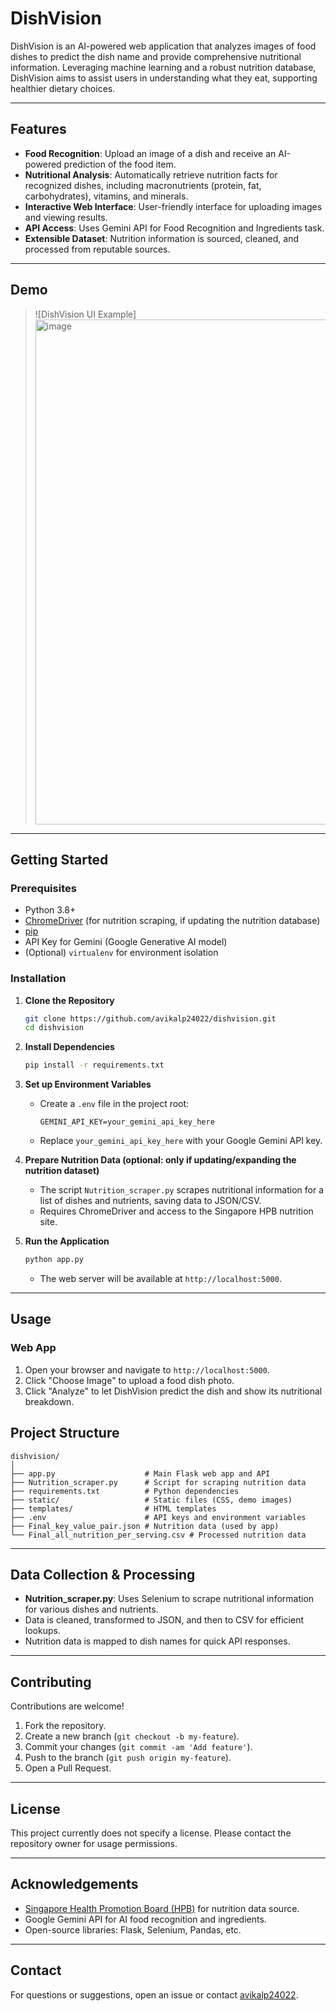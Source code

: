 # DishVision

DishVision is an AI-powered web application that analyzes images of food dishes to predict the dish name and provide comprehensive nutritional information. Leveraging machine learning and a robust nutrition database, DishVision aims to assist users in understanding what they eat, supporting healthier dietary choices.

---

## Features

- **Food Recognition**: Upload an image of a dish and receive an AI-powered prediction of the food item.
- **Nutritional Analysis**: Automatically retrieve nutrition facts for recognized dishes, including macronutrients (protein, fat, carbohydrates), vitamins, and minerals.
- **Interactive Web Interface**: User-friendly interface for uploading images and viewing results.
- **API Access**: Uses Gemini API for Food Recognition and Ingredients task.
- **Extensible Dataset**: Nutrition information is sourced, cleaned, and processed from reputable sources.

---

## Demo

> ![DishVision UI Example]
> <img width="1599" height="808" alt="image" src="https://github.com/user-attachments/assets/f7da27ba-4846-4781-b1bc-4c61f35c8d80" />

---

## Getting Started

### Prerequisites

- Python 3.8+
- [ChromeDriver](https://sites.google.com/a/chromium.org/chromedriver/) (for nutrition scraping, if updating the nutrition database)
- [pip](https://pip.pypa.io/en/stable/)
- API Key for Gemini (Google Generative AI model)  
- (Optional) `virtualenv` for environment isolation

### Installation

1. **Clone the Repository**
    ```bash
    git clone https://github.com/avikalp24022/dishvision.git
    cd dishvision
    ```

2. **Install Dependencies**
    ```bash
    pip install -r requirements.txt
    ```

3. **Set up Environment Variables**
    - Create a `.env` file in the project root:
      ```
      GEMINI_API_KEY=your_gemini_api_key_here
      ```
    - Replace `your_gemini_api_key_here` with your Google Gemini API key.

4. **Prepare Nutrition Data (optional: only if updating/expanding the nutrition dataset)**
    - The script `Nutrition_scraper.py` scrapes nutritional information for a list of dishes and nutrients, saving data to JSON/CSV.
    - Requires ChromeDriver and access to the Singapore HPB nutrition site.

5. **Run the Application**
    ```bash
    python app.py
    ```
    - The web server will be available at `http://localhost:5000`.

---

## Usage

### Web App

1. Open your browser and navigate to `http://localhost:5000`.
2. Click "Choose Image" to upload a food dish photo.
3. Click "Analyze" to let DishVision predict the dish and show its nutritional breakdown.

## Project Structure

```
dishvision/
│
├── app.py                    # Main Flask web app and API
├── Nutrition_scraper.py      # Script for scraping nutrition data
├── requirements.txt          # Python dependencies
├── static/                   # Static files (CSS, demo images)
├── templates/                # HTML templates
├── .env                      # API keys and environment variables
├── Final_key_value_pair.json # Nutrition data (used by app)
└── Final_all_nutrition_per_serving.csv # Processed nutrition data
```

---

## Data Collection & Processing

- **Nutrition_scraper.py**: Uses Selenium to scrape nutritional information for various dishes and nutrients.
- Data is cleaned, transformed to JSON, and then to CSV for efficient lookups.
- Nutrition data is mapped to dish names for quick API responses.

---

## Contributing

Contributions are welcome!

1. Fork the repository.
2. Create a new branch (`git checkout -b my-feature`).
3. Commit your changes (`git commit -am 'Add feature'`).
4. Push to the branch (`git push origin my-feature`).
5. Open a Pull Request.

---

## License

This project currently does not specify a license. Please contact the repository owner for usage permissions.

---

## Acknowledgements

- [Singapore Health Promotion Board (HPB)](https://focos.hpb.gov.sg/eservices/ENCF/) for nutrition data source.
- Google Gemini API for AI food recognition and ingredients.
- Open-source libraries: Flask, Selenium, Pandas, etc.

---

## Contact

For questions or suggestions, open an issue or contact [avikalp24022](https://github.com/avikalp24022).
